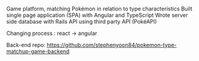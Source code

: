 Game platform, matching Pokémon in relation to type characteristics
Built single page application (SPA) with Angular and TypeScript
Wrote server side database with Rails API using third party API (PokéAPI)

Changing process : react -> angular

Back-end repo: https://github.com/stephenyoon84/pokemon-type-matchup-game-backend